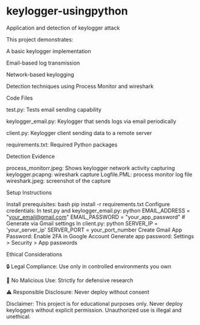 # keylogger-usingpython
Application and detection of keylogger attack 

This project demonstrates:

A basic keylogger implementation

Email-based log transmission

Network-based keylogging

Detection techniques using Process Monitor and wireshark



Code Files

test.py: Tests email sending capability

keylogger_email.py: Keylogger that sends logs via email periodically

client.py: Keylogger client sending data to a remote server

requirements.txt: Required Python packages


Detection Evidence

process_monitorr.jpeg: Shows keylogger network activity
capturing keylogger.pcapng: wireshark capture
Logfile.PML: process monitor log file 
wireshark.jpeg: screenshot of the capture

Setup Instructions

Install prerequisites:
bash
pip install -r requirements.txt
Configure credentials:
In test.py and keylogger_email.py:
python
EMAIL_ADDRESS = "your_email@gmail.com"
EMAIL_PASSWORD = "your_app_password"  # Generate via Gmail settings
In client.py:
python
SERVER_IP = 'your_server_ip'
SERVER_PORT = your_port_number
Create Gmail App Password:
Enable 2FA in Google Account
Generate app password: Settings > Security > App passwords


Ethical Considerations

🔒 Legal Compliance: Use only in controlled environments you own

🚫 No Malicious Use: Strictly for defensive research

⚠️ Responsible Disclosure: Never deploy without consent

Disclaimer: This project is for educational purposes only. Never deploy keyloggers without explicit permission. Unauthorized use is illegal and unethical.
